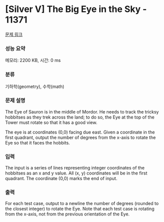 # [Silver V] The Big Eye in the Sky - 11371 

[문제 링크](https://www.acmicpc.net/problem/11371) 

### 성능 요약

메모리: 2200 KB, 시간: 0 ms

### 분류

기하학(geometry), 수학(math)

### 문제 설명

<p>The Eye of Sauron is in the middle of Mordor. He needs to track the tricksy hobbitses as they trek across the land; to do so, the Eye at the top of the Tower must rotate so that it has a good view.</p>

<p>The eye is at coordinates (0,0) facing due east. Given a coordinate in the first quadrant, output the number of degrees from the x-axis to rotate the Eye so that it faces the hobbits.</p>

### 입력 

 <p>The input is a series of lines representing integer coordinates of the hobbitses as an x and y value. All (x, y) coordinates will be in the first quadrant. The coordinate (0,0) marks the end of input.</p>

### 출력 

 <p>For each test case, output to a newline the number of degrees (rounded to the closest integer) to rotate the Eye. Note that each test case is rotating from the x-axis, not from the previous orientation of the Eye.</p>

